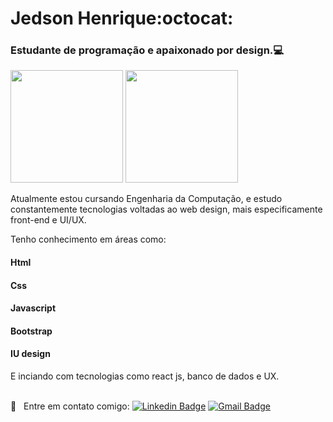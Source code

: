 # Jedson Henrique:octocat:

### Estudante de programação e apaixonado por design.:computer:

 <img height="180em" src="https://github-readme-stats-eight-theta.vercel.app/api?username=henryke10x10&show_icons=true&theme=dracula&include_all_commits=true&count_private=true"/>
 <img height="180em" src="https://github-readme-stats-eight-theta.vercel.app/api/top-langs/?username=henryke10x10&layout=compact&langs_count=8&theme=dracula"/>

Atualmente estou cursando Engenharia da Computação, e estudo constantemente tecnologias voltadas ao web design, mais especificamente front-end e UI/UX.

Tenho conhecimento em áreas como:
#### Html
#### Css
#### Javascript
#### Bootstrap
#### IU design

E inciando com tecnologias como react js, banco de dados e UX.

<br/> :email: &nbsp; Entre em contato comigo: [![Linkedin Badge](https://img.shields.io/badge/-JedsonBarros-blue?style=flat-square&logo=Linkedin&logoColor=white&link=https://www.linkedin.com/in/jedson-barros-051776207/)](https://www.linkedin.com/in/jedson-barros-051776207/)
[![Gmail Badge](https://img.shields.io/badge/-henryke1010@gmail.com-c14438?style=flat-square&logo=Gmail&logoColor=white&link=mailto:henryke1010@gmail.com)](mailto:henryke1010@gmail.com)

